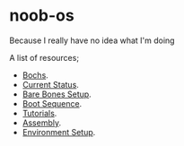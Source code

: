 noob-os
=======

Because I really have no idea what I'm doing

A list of resources;
* [Bochs](http://wiki.osdev.org/Bochs).
* [Current Status](http://wiki.osdev.org/Babystep1).
* [Bare Bones Setup](http://wiki.osdev.org/Bare_Bones).
* [Boot Sequence](http://wiki.osdev.org/Boot_Sequence).
* [Tutorials](http://wiki.osdev.org/Tutorials).
* [Assembly](http://wiki.osdev.org/Assembly).
* [Environment Setup](http://www.jamesmolloy.co.uk/tutorial_html/1.-Environment%20setup.html).
